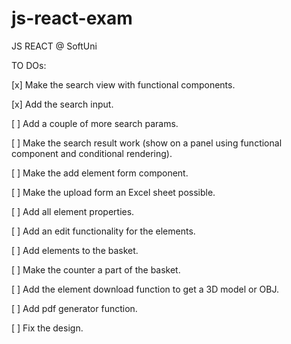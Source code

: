 # js-react-exam
JS REACT @ SoftUni


TO DOs:

[x] Make the search view with functional components.

[x] Add the search input.

[ ] Add a couple of more search params.

[ ] Make the search result work (show on a panel using functional component and conditional rendering).

[ ] Make the add element form component.

[ ] Make the upload form an Excel sheet possible.

[ ] Add all element properties.

[ ] Add an edit functionality for the elements.

[ ] Add elements to the basket.

[ ] Make the counter a part of the basket.

[ ] Add the element download function to get a 3D model or OBJ.

[ ] Add pdf generator function.

[ ] Fix the design.
